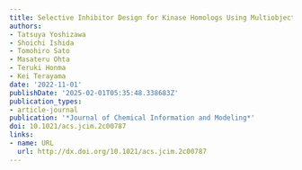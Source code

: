 ```yaml
---
title: Selective Inhibitor Design for Kinase Homologs Using Multiobjective Monte Carlo Tree Search
authors:
- Tatsuya Yoshizawa
- Shoichi Ishida
- Tomohiro Sato
- Masateru Ohta
- Teruki Honma
- Kei Terayama
date: '2022-11-01'
publishDate: '2025-02-01T05:35:48.338683Z'
publication_types:
- article-journal
publication: '*Journal of Chemical Information and Modeling*'
doi: 10.1021/acs.jcim.2c00787
links:
- name: URL
  url: http://dx.doi.org/10.1021/acs.jcim.2c00787
---
```

